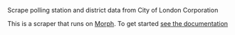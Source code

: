Scrape polling station and district data from City of London Corporation

This is a scraper that runs on [Morph](https://morph.io). To get started [see the documentation](https://morph.io/documentation)
